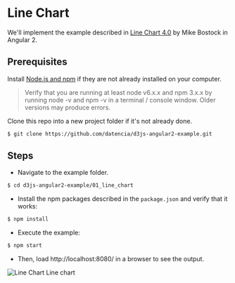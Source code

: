 # Line Chart

We'll implement the example described in [Line Chart 4.0](http://bl.ocks.org/mbostock/02d893e3486c70c4475f)
by Mike Bostock in Angular 2.

## Prerequisites

Install [Node.js and npm](https://nodejs.org/en/) if they are not already installed on your computer.

> Verify that you are running at least node v6.x.x and npm 3.x.x by running node -v and npm -v in a terminal / console window. Older versions may produce errors.

Clone this repo into a new project folder if it's not already done.

 ```bash
 $ git clone https://github.com/datencia/d3js-angular2-example.git
 ```

## Steps

- Navigate to the example folder.

 ```bash
 $ cd d3js-angular2-example/01_line_chart
 ```

- Install the npm packages described in the `package.json` and verify that it works:

 ```bash
 $ npm install
 ```
- Execute the example:

 ```bash
 $ npm start
 ```

- Then, load http://localhost:8080/ in a browser to see the output.

 ![Line Chart](../99_readme_resources/01_line_chart/browser_output.png "Line Chart")
Line chart
